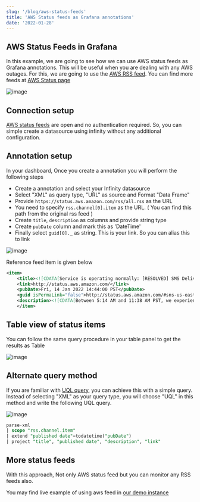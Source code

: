 ```yaml
---
slug: '/blog/aws-status-feeds'
title: 'AWS Status feeds as Grafana annotations'
date: '2022-01-28'
---
```


## AWS Status Feeds in Grafana

In this example, we are going to see how we can use AWS status feeds as Grafana annotations. This will be useful when you are dealing with any AWS outages. For this, we are going to use the [AWS RSS feed](https://status.aws.amazon.com/rss/all.rss). You can find more feeds at [AWS Status page](https://status.aws.amazon.com/)

![image](https://user-images.githubusercontent.com/153843/151575227-20088546-4368-4066-a91b-64058982544b.png#center)

## Connection setup

[AWS status feeds](https://status.aws.amazon.com/rss/all.rss) are open and no authentication required. So, you can simple create a datasource using infinity without any additional configuration.

## Annotation setup

In your dashboard, Once you create a annotation you will perform the following steps

- Create a annotation and select your Infinity datasource
- Select "XML" as query type, "URL" as source and Format "Data Frame"
- Provide `https://status.aws.amazon.com/rss/all.rss` as the URL
- You need to specify `rss.channel[0].item` as the URL. ( You can find this path from the original rss feed )
- Create `title`, `description` as columns and provide string type
- Create `pubDate` column and mark this as 'DateTime'
- Finally select `guid[0]._` as string. This is your link. So you can alias this to link

![image](https://user-images.githubusercontent.com/153843/151575928-4fc9f188-7f9a-43c5-a92a-6069fe434e6a.png#center)

Reference feed item is given below

```xml
<item>
    <title><![CDATA[Service is operating normally: [RESOLVED] SMS Delivery Delays]]></title>
    <link>http://status.aws.amazon.com/</link>
    <pubDate>Fri, 14 Jan 2022 14:44:00 PST</pubDate>
    <guid isPermaLink="false">http://status.aws.amazon.com/#sns-us-east-1_1642200240</guid>
    <description><![CDATA[Between 5:14 AM and 11:38 AM PST, we experienced increased delivery latency while delivering SMS messages using US toll-free numbers. Also starting at 5:14 AM, SMS message delivery receipts were delayed, which created a backlog of undelivered delivery receipts. We are continuing to work with our downstream partners to clear this backlog. Receipts for new SMS deliveries will also be delayed until this backlog clears. The issues have been resolved and the service is operating normally.]]></description>
    </item>
```

## Table view of status items

You can follow the same query procedure in your table panel to get the results as Table

![image](https://user-images.githubusercontent.com/153843/151576874-6f4d73d2-9331-4473-a7aa-a3eae0bec880.png#center)

## Alternate query method

If you are familiar with [UQL query](/wiki/uql), you can achieve this with a simple query. Instead of selecting "XML" as your query type, you will choose "UQL" in this method and write the following UQL query.

![image](https://user-images.githubusercontent.com/153843/151577609-d2e5a7c3-aaf8-412b-83b8-965ca676eef4.png#center)

```sql
parse-xml
| scope "rss.channel.item"
| extend "published date"=todatetime("pubDate")
| project "title", "published date", "description", "link"
```

## More status feeds

With this approach, Not only AWS status feed but you can monitor any RSS feeds also.

You may find live example of using aws feed in [our demo instance](https://grafana-infinity-datasource.herokuapp.com/d/aws-status/aws-status-feed)

